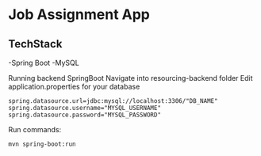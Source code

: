 # Job Assignment App

## TechStack
-Spring Boot
-MySQL

Running backend SpringBoot
Navigate into resourcing-backend folder
Edit application.properties for your database

```
spring.datasource.url=jdbc:mysql://localhost:3306/"DB_NAME"
spring.datasource.username="MYSQL_USERNAME"
spring.datasource.password="MYSQL_PASSWORD"
```

Run commands:

```
mvn spring-boot:run
```
